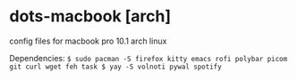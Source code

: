 # dots-macbook [arch]
config files for macbook pro 10.1 arch linux

Dependencies: 
	```
 $ sudo pacman -S firefox kitty emacs rofi polybar picom git curl wget feh task
 $ yay -S volnoti pywal spotify
  	```

